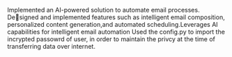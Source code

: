 Implemented an AI-powered solution to automate email processes. Designed and implemented features such as intelligent email composition, personalized content generation,and automated scheduling.Leverages AI capabilities for intelligent email automation
 Used the config.py to import the incrypted passowrd of user, in order to maintain the privcy at the time  of transferring data over internet.
